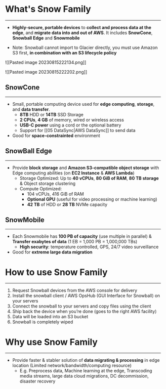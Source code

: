 # What's Snow Family
---

* **Highly-secure, portable devices** to **collect and process data at the
edge**, and **migrate data into and out of AWS**. It includes **SnowCone**, **Snowball Edge** and **Snowmobile**

* Note: Snowball cannot import to Glacier directly, you must use Amazon S3 first, **in combination with an S3 lifecycle policy**

![[Pasted image 20230815222134.png]]

![[Pasted image 20230815222202.png]]

## SnowCone
---
* Small, portable computing device used for **edge computing**, **storage**, and **data transfer**. 
	* **8TB** HDD or **14TB** SSD Storage
	* **2 CPUs**, **4 GB** of memory, wired or wireless access
	* **USB-C power** using a cord or the optional battery
	* Support for [[05 DataSync|AWS DataSync]] to send data
* Good for **space-constrainted** environment
## SnowBall Edge
---

* Provide **block storage** and **Amazon S3-compatible object storage** with Edge computing abilities (on **EC2 Instance** & **AWS Lambda**)
	* Storage Optimized: Up to **40 vCPUs**, **80 GiB of RAM**, **80 TB storage** & Object storage clustering
	* Compute Optimized: 
		* 104 vCPUs, 416 GiB of RAM
		* **Optional GPU** (useful for video processing or machine learning)
		* **42 TB** of HDD or **28 TB** NVMe capacity

## SnowMobile
---

* Each Snowmobile has **100 PB of capacity** (use multiple in parallel) & **Transfer exabytes of data** (1 EB = 1,000 PB = 1,000,000 TBs)
	* **High security**: temperature controlled, GPS, 24/7 video surveillance
* Good for **extreme large data migration**

# How to use Snow Family
---

1. Request Snowball devices from the AWS console for delivery
2. Install the snowball client / AWS OpsHub (GUI Interface for Snowball) on your servers
3. Connect the snowball to your servers and copy files using the client
4. Ship back the device when you’re done (goes to the right AWS
facility)
5. Data will be loaded into an S3 bucket
6. Snowball is completely wiped

# Why use Snow Family
---

* Provide faster & stabler solution of **data migrating & processing** in edge location (Limited network/bandwidth/computing resource)
	* E.g. Preprocess data, Machine learning at the edge, Transcoding media streams, large data cloud migrations, DC decommission, disaster recovery